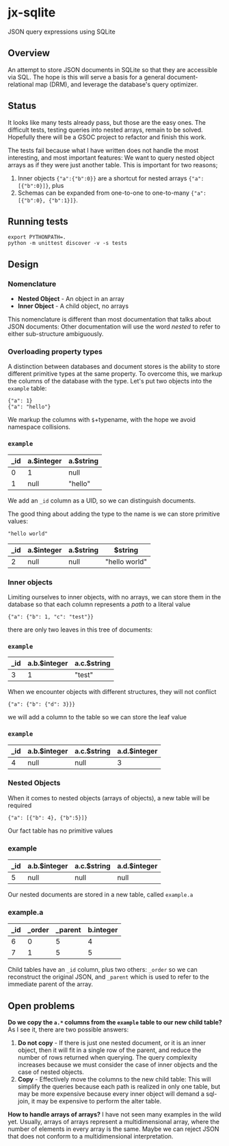 # jx-sqlite 
JSON query expressions using SQLite

## Overview

An attempt to store JSON documents in SQLite so that they are accessible via SQL. The hope is this will serve a basis for a general document-relational map (DRM), and leverage the database's query optimizer.

## Status

It looks like many tests already pass, but those are the easy ones. The difficult tests, testing queries into nested arrays, remain to be solved.  Hopefully there will be a GSOC project to refactor and finish this work.

The tests fail because what I have written does not handle the most interesting, and most important features: We want to query nested object arrays as if they were just another table.  This is important for two reasons;

1. Inner objects `{"a":{"b":0}}` are a shortcut for nested arrays `{"a":[{"b":0}]}`, plus
2. Schemas can be expanded from one-to-one  to one-to-many `{"a":[{"b":0}, {"b":1}]}`.

## Running tests

    export PYTHONPATH=.
    python -m unittest discover -v -s tests

## Design



### Nomenclature

* **Nested Object** - An object in an array
* **Inner Object** - A child object, no arrays

This nomenclature is different than most documentation that talks about JSON documents: Other documentation will use the word *nested* to refer to either sub-structure ambiguously.

### Overloading property types

A distinction between databases and document stores is the ability to store different primitive types at the same property. To overcome this, we markup the columns of the database with the type. Let's put two objects into the `example` table:

    {"a": 1}
    {"a": "hello"}

We markup the columns with `$`+typename, with the hope we avoid namespace collisions.

### `example`

| _id | a.$integer | a.$string |
|-----|------------|-----------|
|  0  |      1     |    null   |
|  1  |    null    |  "hello"  |

We add an `_id` column as a UID, so we can distinguish documents.

The good thing about adding the type to the name is we can store primitive values:

    "hello world"


| _id | a.$integer | a.$string |    $string    |
|-----|------------|-----------|---------------|
|  2  |    null    |    null   | "hello world" |


### Inner objects

Limiting ourselves to inner objects, with no arrays, we can store them in the database so that each column represents a *path* to a literal value

    {"a": {"b": 1, "c": "test"}}

there are only two leaves in this tree of documents:

### `example`

| _id | a.b.$integer | a.c.$string |
|-----|--------------|-------------|
|  3  |       1      |    "test"   |


When we encounter objects with different structures, they will not conflict

    {"a": {"b": {"d": 3}}}

we will add a column to the table so we can store the leaf value

### `example`

| _id | a.b.$integer | a.c.$string | a.d.$integer |
|-----|--------------|-------------|--------------|
|  4  |     null     |     null    |       3      |


### Nested Objects

When it comes to nested objects (arrays of objects), a new table will be required 

    {"a": [{"b": 4}, {"b":5}]}

Our fact table has no primitive values

### example

| _id | a.b.$integer | a.c.$string | a.d.$integer |
|-----|--------------|-------------|--------------|
|  5  |     null     |     null    |     null     |

Our nested documents are stored in a new table, called `example.a`

### example.a

| _id | _order | _parent | b.integer |
| --- | ------ | ------- | --------- |
|  6  |    0   |    5    |     4     | 
|  7  |    1   |    5    |     5     | 

Child tables have an `_id` column, plus two others: `_order` so we can reconstruct the original JSON, and `_parent` which is used to refer to the immediate parent of the array.

## Open problems

**Do we copy the `a.*` columns from the `example` table to our new child table?** As I see it, there are two possible answers:

1. **Do not copy** - If there is just one nested document, or it is an inner object, then it will fit in a single row of the parent, and reduce the number of rows returned when querying. The query complexity increases because we must consider the case of inner objects and the case of nested objects.
2. **Copy** - Effectively move the columns to the new child table: This will simplify the queries because each path is realized in only one table, but may be more expensive because every inner object will demand a sql-join, it may be expensive to perform the alter table.

**How to handle arrays of arrays?** I have not seen many examples in the wild yet. Usually, arrays of arrays represent a multidimensional array, where the number of elements in every array is the same. Maybe we can  reject JSON that does not conform to a multidimensional interpretation. 